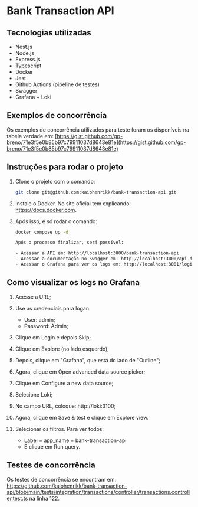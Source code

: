 # Bank Transaction API

## Tecnologias utilizadas
- Nest.js
- Node.js
- Express.js
- Typescript
- Docker
- Jest
- Github Actions (pipeline de testes)
- Swagger
- Grafana + Loki

## Exemplos de concorrência
Os exemplos de concorrência utilizados para teste foram os disponíveis na tabela verdade em: [https://gist.github.com/gp-breno/71e3f5e0b85b97c79911037d8643e81e](https://gist.github.com/gp-breno/71e3f5e0b85b97c79911037d8643e81e)

## Instruções para rodar o projeto
1. Clone o projeto com o comando:
   ```bash
   git clone git@github.com:kaiohenrikk/bank-transaction-api.git

2. Instale o Docker. No site oficial tem explicando: https://docs.docker.com.

3. Após isso, é só rodar o comando:
   ```bash
   docker compose up -d

   Após o processo finalizar, será possível:

   - Acessar a API em: http://localhost:3000/bank-transaction-api
   - Acessar a documentação no Swagger em: http://localhost:3000/api-docs
   - Acessar o Grafana para ver os logs em: http://localhost:3001/login

## Como visualizar os logs no Grafana

1. Acesse a URL;

2. Use as credenciais para logar:
   - User: admin;
   - Password: Admin;

3. Clique em Login e depois Skip;

4. Clique em Explore (no lado esquerdo);

5. Depois, clique em "Grafana", que está do lado de "Outline";

6. Agora, clique em Open advanced data source picker;

7. Clique em Configure a new data source;

8. Selecione Loki;

9. No campo URL, coloque: http://loki:3100;

10. Agora, clique em Save & test e clique em Explore view.

11. Selecionar os filtros. Para ver todos:
    - Label = app_name = bank-transaction-api
    - E clique em Run query.

## Testes de concorrência

Os testes de concorrência se encontram em: https://github.com/kaiohenrikk/bank-transaction-api/blob/main/tests/integration/transactions/controller/transactions.controller.test.ts na linha 122.